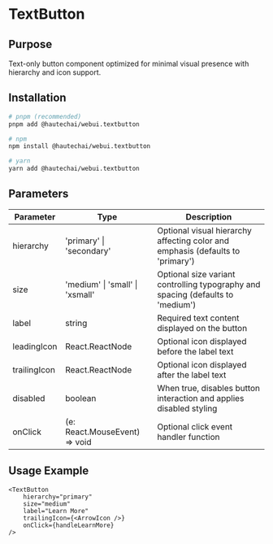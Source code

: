 # TextButton

## Purpose

Text-only button component optimized for minimal visual presence with hierarchy and icon support.

## Installation

```bash
# pnpm (recommended)
pnpm add @hautechai/webui.textbutton

# npm
npm install @hautechai/webui.textbutton

# yarn
yarn add @hautechai/webui.textbutton
```

## Parameters

| Parameter    | Type                                             | Description                                                                     |
| ------------ | ------------------------------------------------ | ------------------------------------------------------------------------------- |
| hierarchy    | 'primary' \| 'secondary'                         | Optional visual hierarchy affecting color and emphasis (defaults to 'primary')  |
| size         | 'medium' \| 'small' \| 'xsmall'                  | Optional size variant controlling typography and spacing (defaults to 'medium') |
| label        | string                                           | Required text content displayed on the button                                   |
| leadingIcon  | React.ReactNode                                  | Optional icon displayed before the label text                                   |
| trailingIcon | React.ReactNode                                  | Optional icon displayed after the label text                                    |
| disabled     | boolean                                          | When true, disables button interaction and applies disabled styling             |
| onClick      | (e: React.MouseEvent<HTMLButtonElement>) => void | Optional click event handler function                                           |

## Usage Example

```tsx
<TextButton
    hierarchy="primary"
    size="medium"
    label="Learn More"
    trailingIcon={<ArrowIcon />}
    onClick={handleLearnMore}
/>
```
